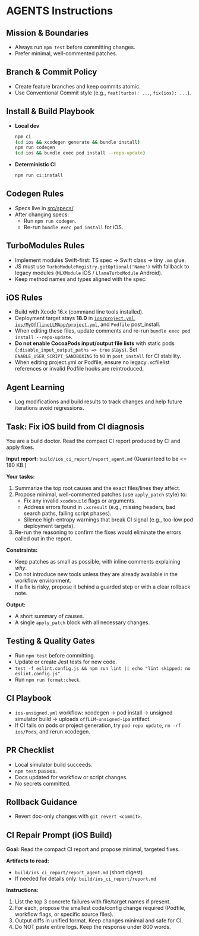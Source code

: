 # AGENTS Instructions

## Mission & Boundaries

- Always run `npm test` before committing changes.
- Prefer minimal, well-commented patches.

## Branch & Commit Policy

- Create feature branches and keep commits atomic.
- Use Conventional Commit style (e.g., `feat(turbo): ...`, `fix(ios): ...`).

## Install & Build Playbook

- **Local dev**
  ```bash
  npm ci
  (cd ios && xcodegen generate && bundle install)
  npm run codegen
  (cd ios && bundle exec pod install --repo-update)
  ```
- **Deterministic CI**
  ```bash
  npm run ci:install
  ```

## Codegen Rules

- Specs live in [src/specs/](src/specs/).
- After changing specs:
  - Run `npm run codegen`.
  - Re-run `bundle exec pod install` for iOS.

## TurboModules Rules

- Implement modules Swift-first: TS spec → Swift class → tiny `.mm` glue.
- JS must use `TurboModuleRegistry.getOptional('Name')` with fallback to legacy modules (`MLXModule` iOS / `LlamaTurboModule` Android).
- Keep method names and types aligned with the spec.

## iOS Rules

- Build with Xcode 16.x (command line tools installed).
- Deployment target stays **18.0** in [`ios/project.yml`](ios/project.yml), [`ios/MyOfflineLLMApp/project.yml`](ios/MyOfflineLLMApp/project.yml), and `Podfile` post_install.
- When editing these files, update comments and re-run `bundle exec pod install --repo-update`.
- **Do not enable CocoaPods input/output file lists** with static pods (`:disable_input_output_paths => true` stays). Set `ENABLE_USER_SCRIPT_SANDBOXING` to `NO` in `post_install` for CI stability.
- When editing project.yml or Podfile, ensure no legacy .xcfilelist references or invalid Podfile hooks are reintroduced.

## Agent Learning

- Log modifications and build results to track changes and help future iterations avoid regressions.

## Task: Fix iOS build from CI diagnosis

You are a build doctor. Read the compact CI report produced by CI and apply fixes.

**Input report:** `build/ios_ci_report/report_agent.md`
(Guaranteed to be <= 180 KB.)

**Your tasks:**

1. Summarize the top root causes and the exact files/lines they affect.
2. Propose minimal, well-commented patches (use `apply_patch` style) to:
   - Fix any invalid `xcodebuild` flags or arguments.
   - Address errors found in `.xcresult` (e.g., missing headers, bad search paths, failing script phases).
   - Silence high-entropy warnings that break CI signal (e.g., too-low pod deployment targets).
3. Re-run the reasoning to confirm the fixes would eliminate the errors called out in the report.

**Constraints:**

- Keep patches as small as possible, with inline comments explaining _why_.
- Do not introduce new tools unless they are already available in the workflow environment.
- If a fix is risky, propose it behind a guarded step or with a clear rollback note.

**Output:**

- A short summary of causes.
- A single `apply_patch` block with all necessary changes.

## Testing & Quality Gates

- Run `npm test` before committing.
- Update or create Jest tests for new code.
- `test -f eslint.config.js && npm run lint || echo "lint skipped: no eslint.config.js"`
- Run `npm run format:check`.

## CI Playbook

- `ios-unsigned.yml` workflow: xcodegen → pod install → unsigned simulator build → uploads `offLLM-unsigned-ipa` artifact.
- If CI fails on pods or project generation, try `pod repo update`, `rm -rf ios/Pods`, and rerun xcodegen.

## PR Checklist

- Local simulator build succeeds.
- `npm test` passes.
- Docs updated for workflow or script changes.
- No secrets committed.

## Rollback Guidance

- Revert doc-only changes with `git revert <commit>`.

## CI Repair Prompt (iOS Build)

**Goal:** Read the compact CI report and propose minimal, targeted fixes.

**Artifacts to read:**

- `build/ios_ci_report/report_agent.md` (short digest)
- If needed for details only: `build/ios_ci_report/report.md`

**Instructions:**

1. List the top 3 concrete failures with file/target names if present.
2. For each, propose the smallest code/config change required (Podfile, workflow flags, or specific source files).
3. Output diffs in unified format. Keep changes minimal and safe for CI.
4. Do NOT paste entire logs. Keep the response under 800 words.
